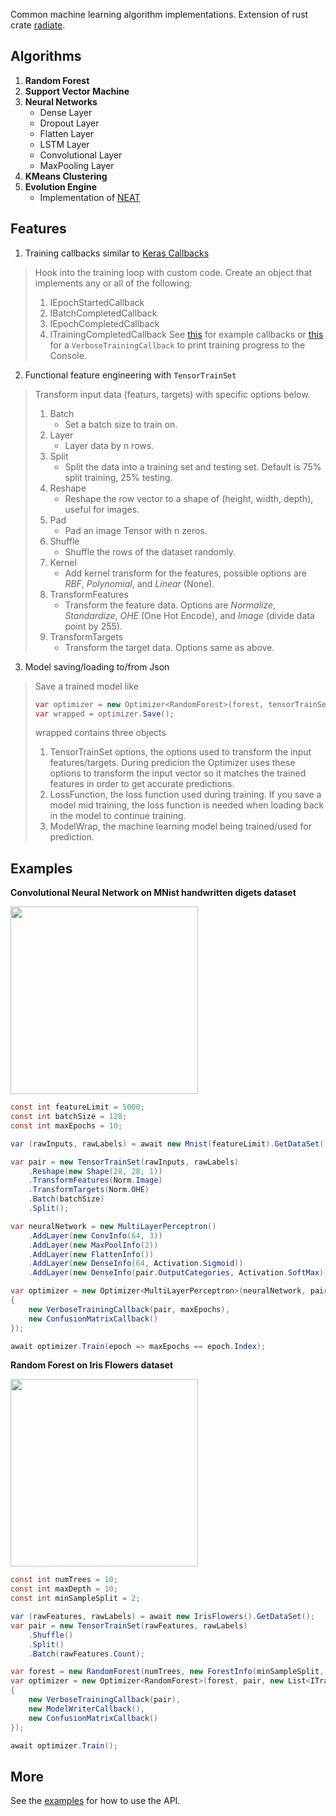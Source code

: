 Common machine learning algorithm implementations. Extension of rust crate [radiate](https://github.com/pkalivas/radiate).

## Algorithms
1. **Random Forest**
2. **Support Vector Machine**
3. **Neural Networks**
    - Dense Layer
    - Dropout Layer
    - Flatten Layer
    - LSTM Layer
    - Convolutional Layer
    - MaxPooling Layer
4. **KMeans Clustering**
5. **Evolution Engine**
    - Implementation of [NEAT](http://nn.cs.utexas.edu/downloads/papers/stanley.ec02.pdf)

## Features
1. Training callbacks similar to [Keras Callbacks](https://keras.io/api/callbacks/)
> Hook into the training loop with custom code. Create an object that implements any or all of the following:
> 1. IEpochStartedCallback
> 2. IBatchCompletedCallback
> 3. IEpochCompletedCallback
> 4. ITrainingCompletedCallback
> See [this](https://github.com/pkalivas/Radiate.NET/tree/main/Radiate.Examples/Callbacks) for example callbacks or [this](https://github.com/pkalivas/Radiate.NET/blob/main/Radiate/Callbacks/VerboseTrainingCallback.cs) for a ```VerboseTrainingCallback``` to print training progress to the Console.

2. Functional feature engineering with ```TensorTrainSet```
> Transform input data (featurs, targets) with specific options below.
>1. Batch
>    - Set a batch size to train on.
>2. Layer
>    - Layer data by n rows.
>3. Split
>    - Split the data into a training set and testing set. Default is 75% split training, 25% testing.
>4. Reshape
>    - Reshape the row vector to a shape of (height, width, depth), useful for images.
>5. Pad
>    - Pad an image Tensor with n zeros.
>6. Shuffle
>    - Shuffle the rows of the dataset randomly.
>7. Kernel
>    - Add kernel transform for the features, possible options are *RBF*, *Polynomial*, and *Linear* (None).
>8. TransformFeatures
>    - Transform the feature data. Options are *Normalize*, *Standardize*, *OHE* (One Hot Encode), and *Image* (divide data point by 255).
>8. TransformTargets
>    - Transform the target data. Options same as above.
3. Model saving/loading to/from Json
> Save a trained model like
> ```c#
> var optimizer = new Optimizer<RandomForest>(forest, tensorTrainSet);
> var wrapped = optimizer.Save();
> ```
> wrapped contains three objects
> 1. TensorTrainSet options, the options used to transform the input features/targets. During predicion the Optimizer<T> uses these options to transform the input vector so it matches the trained features in order to get accurate predictions.
> 2. LossFunction, the loss function used during training. If you save a model mid training, the loss function is needed when loading back in the model to continue training.
> 3. ModelWrap, the machine learning model being trained/used for prediction.

## Examples

**Convolutional Neural Network on MNist handwritten digets dataset**

<img src="https://camo.githubusercontent.com/01c057a753e92a9bc70b8c45d62b295431851c09cffadf53106fc0aea7e2843f/687474703a2f2f692e7974696d672e636f6d2f76692f3051493378675875422d512f687164656661756c742e6a7067" width="300px">

```c#
const int featureLimit = 5000;
const int batchSize = 128;
const int maxEpochs = 10;

var (rawInputs, rawLabels) = await new Mnist(featureLimit).GetDataSet();

var pair = new TensorTrainSet(rawInputs, rawLabels)
    .Reshape(new Shape(28, 28, 1))
    .TransformFeatures(Norm.Image)
    .TransformTargets(Norm.OHE)
    .Batch(batchSize)
    .Split();

var neuralNetwork = new MultiLayerPerceptron()
    .AddLayer(new ConvInfo(64, 3))
    .AddLayer(new MaxPoolInfo(2))
    .AddLayer(new FlattenInfo())
    .AddLayer(new DenseInfo(64, Activation.Sigmoid))
    .AddLayer(new DenseInfo(pair.OutputCategories, Activation.SoftMax));

var optimizer = new Optimizer<MultiLayerPerceptron>(neuralNetwork, pair, new List<ITrainingCallback>
{
    new VerboseTrainingCallback(pair, maxEpochs),
    new ConfusionMatrixCallback()
});

await optimizer.Train(epoch => maxEpochs == epoch.Index);
```

**Random Forest on Iris Flowers dataset**

<img src="https://upload.wikimedia.org/wikipedia/commons/5/56/Iris_dataset_scatterplot.svg" width="300px">

```c#
const int numTrees = 10;
const int maxDepth = 10;
const int minSampleSplit = 2;

var (rawFeatures, rawLabels) = await new IrisFlowers().GetDataSet();
var pair = new TensorTrainSet(rawFeatures, rawLabels)
    .Shuffle()
    .Split()
    .Batch(rawFeatures.Count);

var forest = new RandomForest(numTrees, new ForestInfo(minSampleSplit, maxDepth));
var optimizer = new Optimizer<RandomForest>(forest, pair, new List<ITrainingCallback>
{
    new VerboseTrainingCallback(pair),
    new ModelWriterCallback(),
    new ConfusionMatrixCallback()
});

await optimizer.Train();
```

## More
See the [examples](https://github.com/pkalivas/Radiate.NET/tree/main/Radiate.Examples/Examples) for how to use the API.

